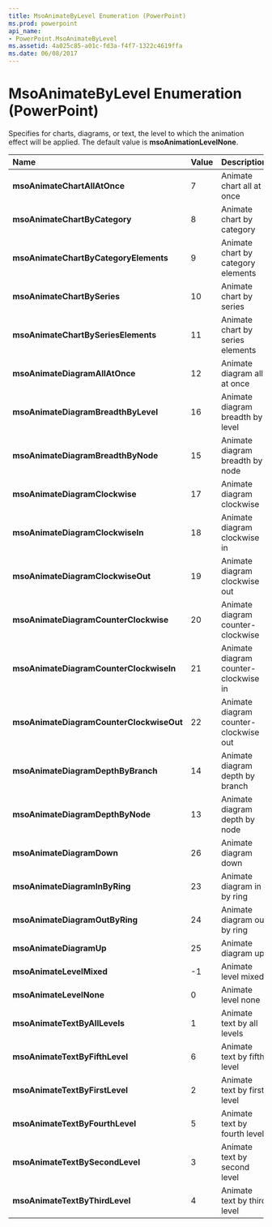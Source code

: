 ```yaml
---
title: MsoAnimateByLevel Enumeration (PowerPoint)
ms.prod: powerpoint
api_name:
- PowerPoint.MsoAnimateByLevel
ms.assetid: 4a025c85-a01c-fd3a-f4f7-1322c4619ffa
ms.date: 06/08/2017
---
```



# MsoAnimateByLevel Enumeration (PowerPoint)

Specifies for charts, diagrams, or text, the level to which the animation effect will be applied. The default value is **msoAnimationLevelNone**.



|**Name**|**Value**|**Description**|
|:-----|:-----|:-----|
|**msoAnimateChartAllAtOnce**|7|Animate chart all at once|
|**msoAnimateChartByCategory**|8|Animate chart by category|
|**msoAnimateChartByCategoryElements**|9|Animate chart by category elements|
|**msoAnimateChartBySeries**|10|Animate chart by series|
|**msoAnimateChartBySeriesElements**|11|Animate chart by series elements|
|**msoAnimateDiagramAllAtOnce**|12|Animate diagram all at once|
|**msoAnimateDiagramBreadthByLevel**|16|Animate diagram breadth by level|
|**msoAnimateDiagramBreadthByNode**|15|Animate diagram breadth by node|
|**msoAnimateDiagramClockwise**|17|Animate diagram clockwise|
|**msoAnimateDiagramClockwiseIn**|18|Animate diagram clockwise in|
|**msoAnimateDiagramClockwiseOut**|19|Animate diagram clockwise out|
|**msoAnimateDiagramCounterClockwise**|20|Animate diagram counter-clockwise|
|**msoAnimateDiagramCounterClockwiseIn**|21|Animate diagram counter-clockwise in|
|**msoAnimateDiagramCounterClockwiseOut**|22|Animate diagram counter-clockwise out|
|**msoAnimateDiagramDepthByBranch**|14|Animate diagram depth by branch|
|**msoAnimateDiagramDepthByNode**|13|Animate diagram depth by node|
|**msoAnimateDiagramDown**|26|Animate diagram down|
|**msoAnimateDiagramInByRing**|23|Animate diagram in by ring|
|**msoAnimateDiagramOutByRing**|24|Animate diagram out by ring|
|**msoAnimateDiagramUp**|25|Animate diagram up|
|**msoAnimateLevelMixed**|-1|Animate level mixed|
|**msoAnimateLevelNone**|0|Animate level none|
|**msoAnimateTextByAllLevels**|1| Animate text by all levels|
|**msoAnimateTextByFifthLevel**|6|Animate text by fifth level|
|**msoAnimateTextByFirstLevel**|2|Animate text by first level|
|**msoAnimateTextByFourthLevel**|5|Animate text by fourth level|
|**msoAnimateTextBySecondLevel**|3|Animate text by second level|
|**msoAnimateTextByThirdLevel**|4|Animate text by third level|

